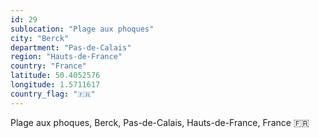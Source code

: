 ```yaml
---
id: 29
sublocation: "Plage aux phoques"
city: "Berck"
department: "Pas-de-Calais"
region: "Hauts-de-France"
country: "France"
latitude: 50.4052576
longitude: 1.5711617
country_flag: "🇫🇷"
---
```

Plage aux phoques, Berck, Pas-de-Calais, Hauts-de-France, France 🇫🇷